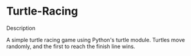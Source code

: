 # Turtle-Racing
Description

A simple turtle racing game using Python's turtle module. Turtles move randomly, and the first to reach the finish line wins.
